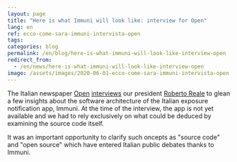 ```yaml
---
layout: page
title: "Here is what Immuni will look like: interview for Open"
lang: en
ref: ecco-come-sara-immuni-intervista-open
tags:
categories: blog
permalink: /en/blog/here-is-what-immuni-will-look-like-interview-open
redirect_from:
  - /en/news/here-is-what-immuni-will-look-like-interview-open
image: /assets/images/2020-06-01-ecco-come-sara-immuni-intervista-open.png
---
```


The Italian newspaper [Open](https://www.open.online/) [interviews](https://www.open.online/2020/06/01/ecco-come-sara-immuni-app-per-contenere-i-contagi-del-coronavirus-nella-fase-2/) our president [Roberto Reale](/en/about-us/bio/roberto-reale) to glean a few insights about the software architecture of the Italian exposure notification app, Immuni. At the time of the interview, the app is not yet available and we had to rely exclusively on what could be deduced by examining the source code itself.

It was an important opportunity to clarify such oncepts as "source code" and "open source" which have entered Italian public debates thanks to Immuni.
